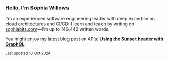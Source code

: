 ### Hello, I'm Sophia Willows

I'm an experienced software engineering leader with deep expertise on cloud architectures and CI/CD. I learn and teach by writing on [sophiabits.com](https://sophiabits.com/blog)—I'm up to 146,442 written words.

You might enjoy my latest blog post on APIs: **[Using the Sunset header with GraphQL](https://sophiabits.com/blog/using-the-sunset-header-with-graphql)**.

<sub>Last updated 10 Oct 2024</sub>
